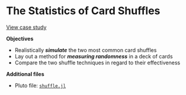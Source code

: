 # The Statistics of Card Shuffles

[View case study](https://sje30.github.io/catam-julia/casestudies/Shuffles/shuffle.html)

**Objectives**
- Realistically ***simulate*** the two most common card shuffles
- Lay out a method for ***measuring randomness*** in a deck of cards
- Compare the two shuffle techniques in regard to their effectiveness

**Additional files**
- Pluto file: [`shuffle.jl`](https://sje30.github.io/catam-julia/casestudies/Shuffles/shuffle.jl)
